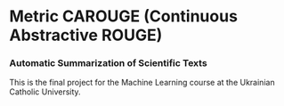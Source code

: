 # Metric CAROUGE (Continuous Abstractive ROUGE)
### Automatic Summarization of Scientific Texts 
This is the final project for the Machine Learning course at the Ukrainian Catholic University.
